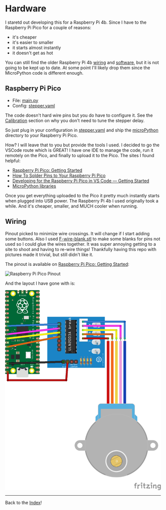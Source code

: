 # Hardware
I staretd out developing this for a Raspberry Pi 4b.  Since I have to the Raspberry Pi Pico for a couple of reasons:

* it's cheaper
* it's easier to smaller
* it starts almost instantly
* it doesn't get as hot

You can still find the older Raspberry Pi 4b [wiring](../imsages/../images/wiring-4b.png) and [software](../src/python/stepper.py), but it is not going to be kept up to date.  At some point I'll likely drop them since the MicroPython code is different enough.

## Raspberry Pi Pico

- File: [main.py](../src/microPython/main.py)
- Config: [stepper.yaml](../src/microPython/stepper.yaml)

The code doesn't hard wire pins but you do have to configure it.  See the [Calibration](#calibration) section on why you don't need to tune the stepper delay.

So just plug in your configuration in [stepper.yaml](../src/microPython/stepper.yaml) and ship the [microPython](../src/microPython/) directory to your Raspberry Pi Pico.

How?  I will leave that to you but provide the tools I used.  I decided to go the VSCode route which is GREAT!  I have one IDE to manage the code, run it remotely on the Pico, and finally to upload it to the Pico.  The sites I found helpful:

- [Raspberry Pi Pico: Getting Started](https://www.raspberrypi.org/documentation/pico/getting-started/)
- [How To Solder Pins to Your Raspberry Pi Pico](https://www.tomshardware.com/how-to/solder-pins-raspberry-pi-pico)
- [Developing for the Raspberry Pi Pico in VS Code — Getting Started](https://medium.com/all-geek-to-me/developing-for-the-raspberry-pi-pico-in-vs-code-getting-started-6dbb3da5ba97)
- [MicroPython libraries](https://docs.micropython.org/en/latest/library/index.html)

Once you get everything uploaded to the Pico it pretty much instantly starts when plugged into USB power.  The Raspberry Pi 4b I used originally took a while.  And it's cheaper, smaller, and MUCH cooler when running.

## Wiring

Pinout picked to minimize wire crossings.  It will change if I start adding some buttons.  Also I used [F-wire-blank.stl](../src/stl/F-wire-blank.stl) to make some blanks for pins not used so I could glue the wires together.  It was super annoying getting to a site to shoot and having to re-wire things!  Thankfully having this repo with pictures made it trivial, but still didn't like it.

The pinout is available on  [Raspberry Pi Pico: Getting Started](https://www.raspberrypi.org/documentation/pico/getting-started/):

![Raspberry Pi Pico Pinout](https://www.raspberrypi.org/documentation/pico/getting-started/static/15243f1ffd3b8ee646a1708bf4c0e866/Pico-R3-Pinout.svg)

And the layout I have gone with is:

![Raspberry Pi Pico Wiring](../images/wiring-piPico.png)

---
Back to the [Index](00-index.md)!